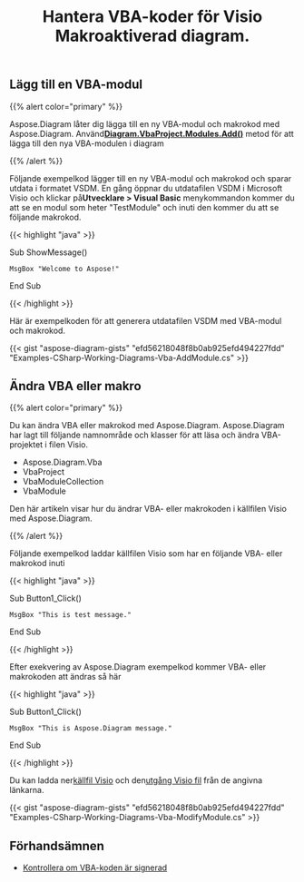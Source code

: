 ﻿---
title: Hantera VBA-koder för Visio Makroaktiverad diagram.
linktitle: Diagram VBA-projekt
type: docs
weight: 200
url: /sv/net/working-with-vbaproject/
description: Lägg till VBA-modul och ändra VBA eller makro med Aspose.Diagram-biblioteket.
---
## **Lägg till en VBA-modul**
{{% alert color="primary" %}}

 Aspose.Diagram låter dig lägga till en ny VBA-modul och makrokod med Aspose.Diagram. Använd[**Diagram.VbaProject.Modules.Add()**](https://reference.aspose.com/diagram/net/aspose.diagram.vba/vbamodulecollection/methods/add/index) metod för att lägga till den nya VBA-modulen i diagram

{{% /alert %}}

 Följande exempelkod lägger till en ny VBA-modul och makrokod och sparar utdata i formatet VSDM. En gång öppnar du utdatafilen VSDM i Microsoft Visio och klickar på**Utvecklare > Visual Basic** menykommandon kommer du att se en modul som heter "TestModule" och inuti den kommer du att se följande makrokod.

{{< highlight "java" >}}

 Sub ShowMessage()

    MsgBox "Welcome to Aspose!"

End Sub

{{< /highlight >}}

Här är exempelkoden för att generera utdatafilen VSDM med VBA-modul och makrokod.

{{< gist "aspose-diagram-gists" "efd56218048f8b0ab925efd494227fdd" "Examples-CSharp-Working-Diagrams-Vba-AddModule.cs" >}}

## **Ändra VBA eller makro**

{{% alert color="primary" %}} 

Du kan ändra VBA eller makrokod med Aspose.Diagram. Aspose.Diagram har lagt till följande namnområde och klasser för att läsa och ändra VBA-projektet i filen Visio.

- Aspose.Diagram.Vba
- VbaProject
- VbaModuleCollection
- VbaModule

Den här artikeln visar hur du ändrar VBA- eller makrokoden i källfilen Visio med Aspose.Diagram.

{{% /alert %}} 

Följande exempelkod laddar källfilen Visio som har en följande VBA- eller makrokod inuti

{{< highlight "java" >}}

 Sub Button1_Click()

    MsgBox "This is test message."

End Sub

{{< /highlight >}}

Efter exekvering av Aspose.Diagram exempelkod kommer VBA- eller makrokoden att ändras så här

{{< highlight "java" >}}

 Sub Button1_Click()

    MsgBox "This is Aspose.Diagram message."

End Sub

{{< /highlight >}}

 Du kan ladda ner[källfil Visio]() och den[utgång Visio fil]() från de angivna länkarna.

{{< gist "aspose-diagram-gists" "efd56218048f8b0ab925efd494227fdd" "Examples-CSharp-Working-Diagrams-Vba-ModifyModule.cs" >}}

## **Förhandsämnen**
- [Kontrollera om VBA-koden är signerad](/diagram/sv/net/check-if-vba-code-is-signed/)
